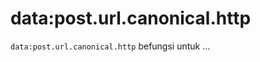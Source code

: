 data:post.url.canonical.http
============================

`data:post.url.canonical.http` befungsi untuk &hellip;